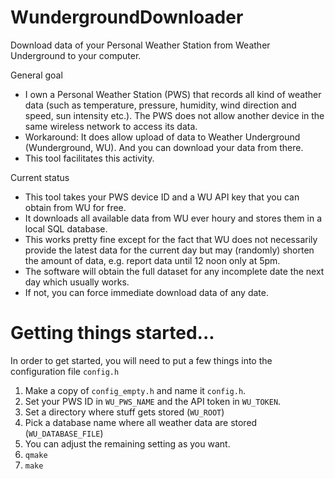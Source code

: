 # WundergroundDownloader
Download data of your Personal Weather Station from Weather Underground to your 
computer.

General goal
- I own a Personal Weather Station (PWS) that records all kind of weather
data (such as temperature, pressure, humidity, wind direction and speed,
sun intensity etc.). The PWS does not allow another device in the same
wireless network to access its data.
- Workaround: It does allow upload of data to Weather Underground
(Wunderground, WU). And you can download your data from there.
- This tool facilitates this activity.

Current status
- This tool takes your PWS device ID and a WU API key that you can
obtain from WU for free.
- It downloads all available data from WU ever houry and stores them
in a local SQL database.
- This works pretty fine except for the fact that WU does not necessarily
provide the latest data for the current day but may (randomly) shorten
the amount of data, e.g. report data until 12 noon only at 5pm.
- The software will obtain the full dataset for any incomplete date
the next day which usually works.
- If not, you can force immediate download data of any date.

# Getting things started...
In order to get started, you will need to put a few things into the 
configuration file `config.h` 
1. Make a copy of `config_empty.h` and name it `config.h`.
2. Set your PWS ID in `WU_PWS_NAME` and the API token in `WU_TOKEN`.
3. Set a directory where stuff gets stored (`WU_ROOT`)
4. Pick a database name where all weather data are stored 
(`WU_DATABASE_FILE`)
5. You can adjust the remaining setting as you want.
6. `qmake`
7. `make`
